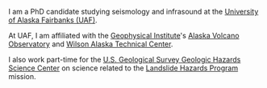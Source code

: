 I am a PhD candidate studying seismology and infrasound at the
[University of Alaska Fairbanks (UAF)](https://www.uaf.edu/uaf/).

At UAF, I am affiliated with the
[Geophysical Institute](https://www.gi.alaska.edu/)'s
[Alaska Volcano Observatory](https://avo.alaska.edu/) and
[Wilson Alaska Technical Center](https://watc.alaska.edu/).

I also work part-time for the
[U.S. Geological Survey Geologic Hazards Science Center](https://www.usgs.gov/centers/geologic-hazards-science-center)
on science related to the
[Landslide Hazards Program](https://www.usgs.gov/programs/landslide-hazards)
mission.
